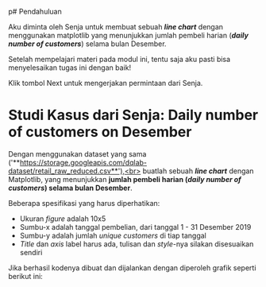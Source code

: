 p# Pendahuluan

Aku diminta oleh Senja untuk membuat sebuah **_line chart_** dengan menggunakan matplotlib yang menunjukkan jumlah pembeli harian (**_daily number of customers_**) selama bulan Desember.

Setelah mempelajari materi pada modul ini, tentu saja aku pasti bisa menyelesaikan tugas ini dengan baik!

Klik tombol Next untuk mengerjakan permintaan dari Senja.

# Studi Kasus dari Senja: Daily number of customers on Desember

Dengan menggunakan dataset yang sama<br>
('**https://storage.googleapis.com/dqlab-dataset/retail_raw_reduced.csv**'),<br>
buatlah sebuah **_line chart_** dengan Matplotlib, yang menunjukkan **jumlah pembeli harian (_daily number of customers_) selama bulan Desember**.<br>

Beberapa spesifikasi yang harus diperhatikan:<br>

- Ukuran _figure_ adalah 10x5<br>
- Sumbu-x adalah tanggal pembelian, dari tanggal 1 - 31 Desember 2019<br>
- Sumbu-y adalah jumlah _unique customers_ di tiap tanggal<br>
- _Title_ dan _axis_ label harus ada, tulisan dan _style_-nya silakan disesuaikan sendiri<br>

Jika berhasil kodenya dibuat dan dijalankan dengan diperoleh grafik seperti berikut ini:<br>

<p align="center">
<img src="img/soal_output.png>
</p>
